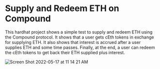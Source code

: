 # Supply and Redeem ETH on Compound

This hardhat project shows a simple test to supply and redeem ETH using the Compound protocol. It shows that a user gets cEth tokens in exchange for supplying ETH. It also shows that interest is accrued after a user supplies ETH and some time passes. Finally, at the end, a user can redeem the cEth tokens to get back their ETH supplied plus interest.

![Screen Shot 2022-05-17 at 11 14 21 AM](https://user-images.githubusercontent.com/97472796/168883810-585b001f-727d-456d-9c83-96306c5cc42d.png)
